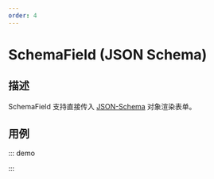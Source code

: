 ```yaml
---
order: 4
---
```


# SchemaField (JSON Schema)

## 描述

SchemaField 支持直接传入 [JSON-Schema](/api/shared/schema) 对象渲染表单。

## 用例

::: demo
<template>
  <FormProvider :form="form">
    <SchemaField :schema="{
      type: 'object',
      properties: {
        input: {
          type: 'string',
          'x-component': 'Input',
        },
      },
    }">
    </SchemaField>
  </FormProvider>
</template>

<script>
import { Input } from 'ant-design-vue'
import { createForm } from '@formily/core'
import { FormProvider, createSchemaField } from '@formily/vue'
import 'ant-design-vue/dist/antd.css'

const { SchemaField } = createSchemaField({
  components: {
    Input
  },
})

export default {
  components: { FormProvider, SchemaField },
  data() {
    return {
      form: createForm()
    }
  }
}
</script>

:::

